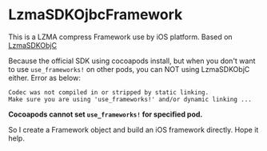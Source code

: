 # LzmaSDKOjbcFramework

This is a LZMA compress Framework use by iOS platform. Based on [LzmaSDKObjC](https://github.com/OlehKulykov/LzmaSDKObjC)

Because the official SDK using cocoapods install, but when you don't want to use `use_frameworks!` on other pods, you can NOT using LzmaSDKObjC either. Error as below:

```
Codec was not compiled in or stripped by static linking. 
Make sure you are using 'use_frameworks!' and/or dynamic linking ...
```

**Cocoapods cannot set `use_frameworks!` for specified pod.**


So I create a Framework object and build an iOS framework directly. Hope it help. 
